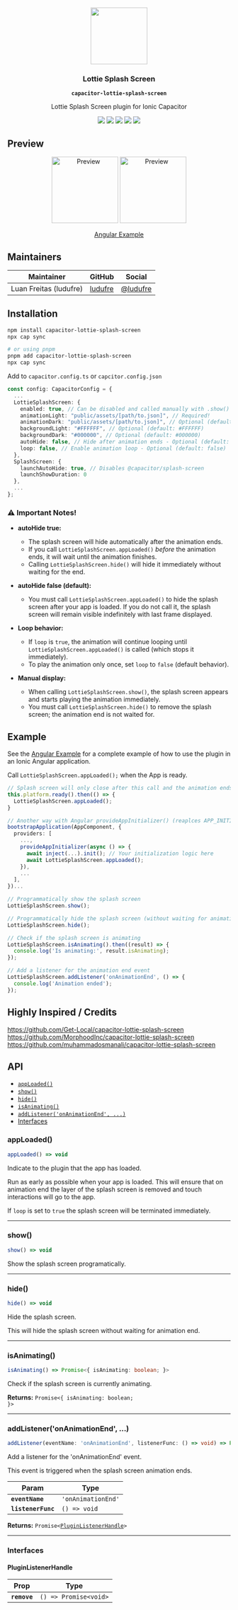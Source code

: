 <p align="center"><br><img src="https://user-images.githubusercontent.com/236501/85893648-1c92e880-b7a8-11ea-926d-95355b8175c7.png" width="128" height="128" /></p>
<h3 align="center">Lottie Splash Screen</h3>
<p align="center"><strong><code>capacitor-lottie-splash-screen</code></strong></p>
<p align="center">
  Lottie Splash Screen plugin for Ionic Capacitor
</p>

<p align="center">
  <img src="https://img.shields.io/maintenance/yes/2025?style=flat-square" />
  <a href="https://www.npmjs.com/package/capacitor-lottie-splash-screen"><img src="https://img.shields.io/npm/l/capacitor-lottie-splash-screen?style=flat-square" /></a>
  <a href="https://www.npmjs.com/package/capacitor-lottie-splash-screen"><img src="https://img.shields.io/npm/dw/capacitor-lottie-splash-screen?style=flat-square" /></a>
  <a href="https://www.npmjs.com/package/capacitor-lottie-splash-screen"><img src="https://img.shields.io/npm/v/capacitor-lottie-splash-screen?style=flat-square" /></a>
<!-- ALL-CONTRIBUTORS-BADGE:START - Do not remove or modify this section -->
<a href="#contributors-"><img src="https://img.shields.io/badge/all%20contributors-0-orange?style=flat-square" /></a>
<!-- ALL-CONTRIBUTORS-BADGE:END -->
</p>

## Preview
<div align="center">
  <img src="./example-app/src/assets/ios.gif" alt="Preview" width="150" style="max-width:150px;">
  <img src="./example-app/src/assets/android.gif" alt="Preview" width="150" style="max-width:150px;"><br>
  
  [Angular Example](./example-app/README.md)
</div>


## Maintainers

| Maintainer             | GitHub                                | Social                            |
| ---------------------- | ------------------------------------- | --------------------------------- |
| Luan Freitas (ludufre) | [ludufre](https://github.com/ludufre) | [@ludufre](https://x.com/ludufre) |

## Installation

```bash
npm install capacitor-lottie-splash-screen
npx cap sync

# or using pnpm
pnpm add capacitor-lottie-splash-screen
npx cap sync
```

Add to `capacitor.config.ts` or `capcitor.config.json`

```typescript
const config: CapacitorConfig = {
  ...
  LottieSplashScreen: {
    enabled: true, // Can be disabled and called manually with .show() & .hide(). Can coexist with @capacitor/splash-screen
    animationLight: "public/assets/[path/to.json]", // Required!
    animationDark: "public/assets/[path/to.json]", // Optional (default: same as animationLight)
    backgroundLight: "#FFFFFF", // Optional (default: #FFFFFF)
    backgroundDark: "#000000", // Optional (default: #000000)
    autoHide: false, // Hide after animation ends - Optional (default: false)
    loop: false, // Enable animation loop - Optional (default: false)
  },
  SplashScreen: {
    launchAutoHide: true, // Disables @capacitor/splash-screen
    launchShowDuration: 0
  },
  ...
};
```

### **⚠️ Important Notes!**

- **autoHide true:**

  - The splash screen will hide automatically after the animation ends.
  - If you call `LottieSplashScreen.appLoaded()` _before_ the animation ends, it will wait until the animation finishes.
  - Calling `LottieSplashScreen.hide()` will hide it immediately without waiting for the end.

- **autoHide false (default):**

  - You must call `LottieSplashScreen.appLoaded()` to hide the splash screen after your app is loaded. If you do not call it, the splash screen will remain visible indefinitely with last frame displayed.

- **Loop behavior:**

  - If `loop` is `true`, the animation will continue looping until `LottieSplashScreen.appLoaded()` is called (which stops it immediately).
  - To play the animation only once, set `loop` to `false` (default behavior).

- **Manual display:**
  - When calling `LottieSplashScreen.show()`, the splash screen appears and starts playing the animation immediately.
  - You must call `LottieSplashScreen.hide()` to remove the splash screen; the animation end is not waited for.

## Example

See the [Angular Example](./example-app/README.md) for a complete example of how to use the plugin in an Ionic Angular application.


Call `LottieSplashScreen.appLoaded();` when the App is ready.

```typescript
// Splash screen will only close after this call and the animation ends unless you set "autoHide: true" which will hide it automatically.
this.platform.ready().then(() => {
  LottieSplashScreen.appLoaded();
}

// Another way with Angular provideAppInitializer() (reaplces APP_INITIALIZER) to ensure the app is loaded before proceeding
bootstrapApplication(AppComponent, {
  providers: [
    ...,
    provideAppInitializer(async () => {
      await inject(...).init(); // Your initialization logic here
      await LottieSplashScreen.appLoaded();
    }),
    ...
  ],
})...

// Programmatically show the splash screen
LottieSplashScreen.show();

// Programmatically hide the splash screen (without waiting for animation end)
LottieSplashScreen.hide();

// Check if the splash screen is animating
LottieSplashScreen.isAnimating().then((result) => {
  console.log('Is animating:', result.isAnimating);
});

// Add a listener for the animation end event
LottieSplashScreen.addListener('onAnimationEnd', () => {
  console.log('Animation ended');
});
```

## Highly Inspired / Credits

https://github.com/Get-Local/capacitor-lottie-splash-screen
https://github.com/MorphoodInc/capacitor-lottie-splash-screen
https://github.com/muhammadosmanali/capacitor-lottie-splash-screen

## API

<docgen-index>

* [`appLoaded()`](#apploaded)
* [`show()`](#show)
* [`hide()`](#hide)
* [`isAnimating()`](#isanimating)
* [`addListener('onAnimationEnd', ...)`](#addlisteneronanimationend-)
* [Interfaces](#interfaces)

</docgen-index>

<docgen-api>
<!--Update the source file JSDoc comments and rerun docgen to update the docs below-->

### appLoaded()

```typescript
appLoaded() => void
```

Indicate to the plugin that the app has loaded.

Run as early as possible when your app is loaded.
This will ensure that on animation end the layer of the splash screen is removed
and touch interactions will go to the app.

If `loop` is set to `true` the splash screen will be terminated immediately.

--------------------


### show()

```typescript
show() => void
```

Show the splash screen programatically.

--------------------


### hide()

```typescript
hide() => void
```

Hide the splash screen.

This will hide the splash screen without waiting for animation end.

--------------------


### isAnimating()

```typescript
isAnimating() => Promise<{ isAnimating: boolean; }>
```

Check if the splash screen is currently animating.

**Returns:** <code>Promise&lt;{ isAnimating: boolean; }&gt;</code>

--------------------


### addListener('onAnimationEnd', ...)

```typescript
addListener(eventName: 'onAnimationEnd', listenerFunc: () => void) => Promise<PluginListenerHandle>
```

Add a listener for the 'onAnimationEnd' event.

This event is triggered when the splash screen animation ends.

| Param              | Type                          |
| ------------------ | ----------------------------- |
| **`eventName`**    | <code>'onAnimationEnd'</code> |
| **`listenerFunc`** | <code>() =&gt; void</code>    |

**Returns:** <code>Promise&lt;<a href="#pluginlistenerhandle">PluginListenerHandle</a>&gt;</code>

--------------------


### Interfaces


#### PluginListenerHandle

| Prop         | Type                                      |
| ------------ | ----------------------------------------- |
| **`remove`** | <code>() =&gt; Promise&lt;void&gt;</code> |

</docgen-api>
